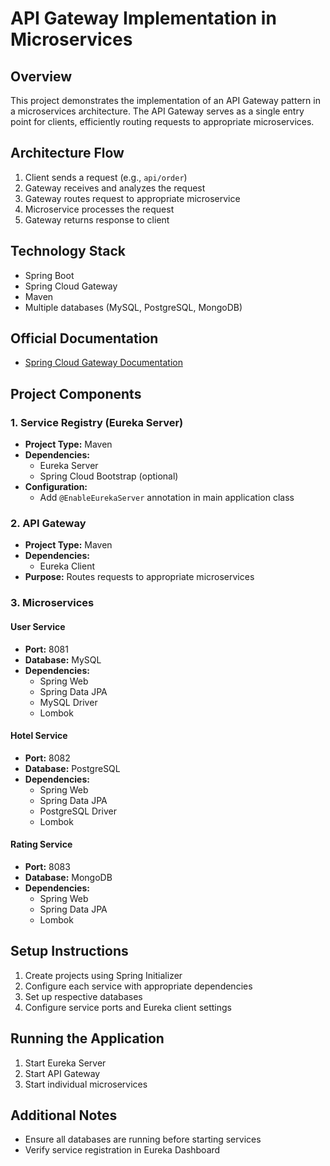 # API Gateway Implementation in Microservices

## Overview
This project demonstrates the implementation of an API Gateway pattern in a microservices architecture. The API Gateway serves as a single entry point for clients, efficiently routing requests to appropriate microservices.

## Architecture Flow
1. Client sends a request (e.g., `api/order`)
2. Gateway receives and analyzes the request
3. Gateway routes request to appropriate microservice
4. Microservice processes the request
5. Gateway returns response to client

## Technology Stack
- Spring Boot
- Spring Cloud Gateway
- Maven
- Multiple databases (MySQL, PostgreSQL, MongoDB)

## Official Documentation
- [Spring Cloud Gateway Documentation](https://docs.spring.io/spring-cloud-gateway/docs/current/reference/html/)

## Project Components

### 1. Service Registry (Eureka Server)
- **Project Type:** Maven
- **Dependencies:**
  - Eureka Server
  - Spring Cloud Bootstrap (optional)
- **Configuration:**
  - Add `@EnableEurekaServer` annotation in main application class

### 2. API Gateway
- **Project Type:** Maven
- **Dependencies:**
  - Eureka Client
- **Purpose:** Routes requests to appropriate microservices

### 3. Microservices

#### User Service
- **Port:** 8081
- **Database:** MySQL
- **Dependencies:**
  - Spring Web
  - Spring Data JPA
  - MySQL Driver
  - Lombok

#### Hotel Service
- **Port:** 8082
- **Database:** PostgreSQL
- **Dependencies:**
  - Spring Web
  - Spring Data JPA
  - PostgreSQL Driver
  - Lombok

#### Rating Service
- **Port:** 8083
- **Database:** MongoDB
- **Dependencies:**
  - Spring Web
  - Spring Data JPA
  - Lombok

## Setup Instructions
1. Create projects using Spring Initializer
2. Configure each service with appropriate dependencies
3. Set up respective databases
4. Configure service ports and Eureka client settings

## Running the Application
1. Start Eureka Server
2. Start API Gateway
3. Start individual microservices

## Additional Notes
- Ensure all databases are running before starting services
- Verify service registration in Eureka Dashboard